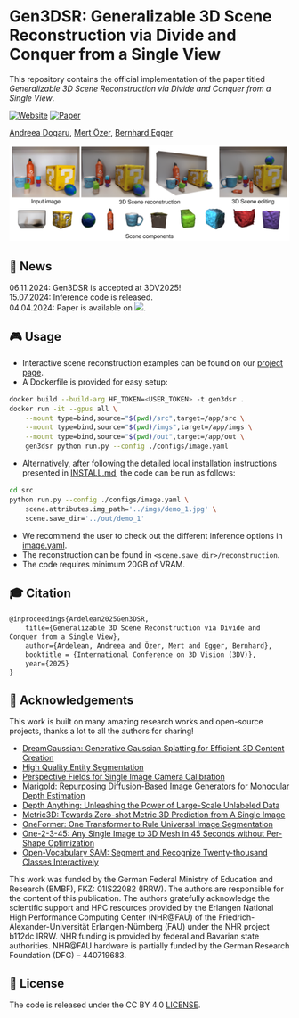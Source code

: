 # Gen3DSR: Generalizable 3D Scene Reconstruction via Divide and Conquer from a Single View

This repository contains the official implementation of the paper titled *Generalizable 3D Scene Reconstruction via Divide and Conquer from a Single View*.

[![Website](https://img.shields.io/badge/Project-Page-b361ff
)](https://andreeadogaru.github.io/Gen3DSR/)
[![Paper](https://img.shields.io/badge/arXiv-PDF-b31b1b)](https://arxiv.org/pdf/2404.03421)

[Andreea Dogaru](https://andreeadogaru.github.io/),
[Mert Özer](),
[Bernhard Egger](https://eggerbernhard.ch/)

![results](teaser.png)

## 📢 News

06.11.2024: Gen3DSR is accepted at 3DV2025! <br>
15.07.2024: Inference code is released. <br>
04.04.2024: Paper is available on <a href="https://arxiv.org/pdf/2404.03421"><img src="https://img.shields.io/badge/arXiv-PDF-b31b1b" height="16"></a>. 

## 🎮 Usage
- Interactive scene reconstruction examples can be found on our [project page](https://andreeadogaru.github.io/Gen3DSR/). 
- A Dockerfile is provided for easy setup:
```bash
docker build --build-arg HF_TOKEN=<USER_TOKEN> -t gen3dsr .
docker run -it --gpus all \
    --mount type=bind,source="$(pwd)/src",target=/app/src \
    --mount type=bind,source="$(pwd)/imgs",target=/app/imgs \
    --mount type=bind,source="$(pwd)/out",target=/app/out \
    gen3dsr python run.py --config ./configs/image.yaml
```
- Alternatively, after following the detailed local installation instructions presented in [INSTALL.md](INSTALL.md), the code can be run as follows:
```bash
cd src
python run.py --config ./configs/image.yaml \
    scene.attributes.img_path='../imgs/demo_1.jpg' \
    scene.save_dir='../out/demo_1'
```
- We recommend the user to check out the different inference options in [image.yaml](src/configs/image.yaml). 
- The reconstruction can be found in `<scene.save_dir>/reconstruction`.
- The code requires minimum 20GB of VRAM.

## 🎓 Citation
```
@inproceedings{Ardelean2025Gen3DSR,
    title={Generalizable 3D Scene Reconstruction via Divide and Conquer from a Single View},
    author={Ardelean, Andreea and Özer, Mert and Egger, Bernhard},
    booktitle = {International Conference on 3D Vision (3DV)},
    year={2025}
}
```

## 🙌 Acknowledgements

This work is built on many amazing research works and open-source projects, thanks a lot to all the authors for sharing!

- [DreamGaussian: Generative Gaussian Splatting for Efficient 3D Content Creation](https://github.com/dreamgaussian/dreamgaussian)
- [High Quality Entity Segmentation](https://github.com/qqlu/Entity/blob/main/Entityv2)
- [Perspective Fields for Single Image Camera Calibration](https://github.com/jinlinyi/PerspectiveFields)
- [Marigold: Repurposing Diffusion-Based Image Generators for Monocular Depth Estimation](https://github.com/prs-eth/Marigold)
- [Depth Anything: Unleashing the Power of Large-Scale Unlabeled Data](https://github.com/LiheYoung/Depth-Anything)
- [Metric3D: Towards Zero-shot Metric 3D Prediction from A Single Image](https://github.com/YvanYin/Metric3D)
- [OneFormer: One Transformer to Rule Universal Image Segmentation](https://github.com/SHI-Labs/OneFormer)
- [One-2-3-45: Any Single Image to 3D Mesh in 45 Seconds without Per-Shape Optimization](https://github.com/One-2-3-45/One-2-3-45)
- [Open-Vocabulary SAM: Segment and Recognize Twenty-thousand Classes Interactively](https://github.com/HarborYuan/ovsam)

This work was funded by the German Federal Ministry of Education and Research (BMBF), FKZ: 01IS22082 (IRRW). The authors are responsible for the content of this publication. The authors gratefully acknowledge the scientific support and HPC resources provided by the Erlangen National High Performance Computing Center (NHR@FAU) of the Friedrich-Alexander-Universität Erlangen-Nürnberg (FAU) under the NHR project b112dc IRRW. NHR funding is provided by federal and Bavarian state authorities. NHR@FAU hardware is partially funded by the German Research Foundation (DFG) – 440719683.

## 📝 License

The code is released under the CC BY 4.0 [LICENSE](LICENSE).

